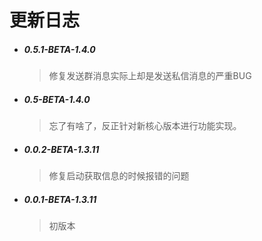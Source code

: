 # 更新日志


- ##### 0.5.1-BETA-1.4.0
    > 修复发送群消息实际上却是发送私信消息的严重BUG
    
- ##### 0.5-BETA-1.4.0
    > 忘了有啥了，反正针对新核心版本进行功能实现。    

- ##### 0.0.2-BETA-1.3.11
    > 修复启动获取信息的时候报错的问题


- ##### 0.0.1-BETA-1.3.11
    > 初版本


